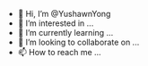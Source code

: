 - 👋 Hi, I’m @YushawnYong
- 👀 I’m interested in ...
- 🌱 I’m currently learning ...
- 💞️ I’m looking to collaborate on ...
- 📫 How to reach me ...

<!---
YushawnYong/YushawnYong is a ✨ special ✨ repository because its `README.md` (this file) appears on your GitHub profile.
You can click the Preview link to take a look at your changes.
--->
